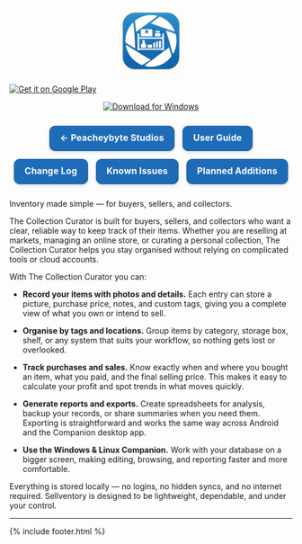 <!-- App Logo -->
<p align="center">
  <img src="Sellventory-icon-final.png" alt="Sellventory logo" width="120">
</p>
<!-- Download from Google Play -->
<!-- Google Play badge (official) -->
<a href="https://play.google.com/store/apps/details?id=com.peachbyte.sellventory"
   target="_blank" rel="noopener">
  <img alt="Get it on Google Play"
       src="https://play.google.com/intl/en_us/badges/static/images/badges/en_badge_web_generic.png"
       style="height:60px; width:auto;" />
</a>
<!-- Download link and button -->
<p align="center">
  <a href="https://github.com/PeacheyByte/sellventory-companion/releases/latest/download/sellventory.exe">
    <img src="https://img.shields.io/badge/Download%20for-Windows-blue?style=for-the-badge&logo=windows" alt="Download for Windows">
  </a>
</p>
<!-- === Sellventory navigation buttons === -->
<style>
  .sv-nav{
    display:flex;justify-content:center;gap:14px;flex-wrap:wrap;margin:26px 0
  }
  .sv-btn{
    display:inline-block;
    padding:12px 18px;
    border:1px solid #155d9a;
    border-radius:10px;
    text-decoration:none;
    font-weight:700;
    font-size:0.98rem;
    background:#1e6bb8;
    color:#fff;
    line-height:1.2;
    letter-spacing:.2px;
    box-shadow:0 2px 6px rgba(0,0,0,.15);
  }
  .sv-btn:visited{color:#fff}
  .sv-btn:hover{background:#155d9a;border-color:#0f4c86;box-shadow:0 3px 10px rgba(0,0,0,.2)}
  .sv-btn:focus{outline:3px solid #99c2ff;outline-offset:2px}

  /* keep buttons readable even after they've been visited */
.sv-nav .sv-btn:link,
.sv-nav .sv-btn:visited {
  color: #fff !important;
  background: #1e6bb8 !important;
  border-color: #155d9a !important;
}

  @media (prefers-color-scheme: dark){
    .sv-btn{background:#2a7bd6;border-color:#1c5ea6}
    .sv-btn:hover{background:#1f6ac0}
  }
</style>

<div class="sv-nav">
  <a class="sv-btn" href="/">← Peacheybyte Studios</a>
  <a class="sv-btn" href="{{ site.baseurl }}/user-guide/">User Guide</a>
  <a class="sv-btn" href="{{ site.baseurl }}/changelog/">Change Log</a>
  <a class="sv-btn" href="{{ site.baseurl }}/issues/">Known Issues</a>
  <a class="sv-btn" href="{{ site.baseurl }}/roadmap/">Planned Additions</a>
</div>
<!-- === end navigation buttons === -->



<!-- Body -->
Inventory made simple — for buyers, sellers, and collectors.

The Collection Curator is built for buyers, sellers, and collectors who want a clear, reliable way to keep track of their items. Whether you are reselling at markets, managing an online store, or curating a personal collection, The Collection Curator helps you stay organised without relying on complicated tools or cloud accounts.

With The Collection Curator  you can:

- **Record your items with photos and details.** Each entry can store a picture, purchase price, notes, and custom tags, giving you a complete view of what you own or intend to sell.

- **Organise by tags and locations.** Group items by category, storage box, shelf, or any system that suits your workflow, so nothing gets lost or overlooked.

- **Track purchases and sales.** Know exactly when and where you bought an item, what you paid, and the final selling price. This makes it easy to calculate your profit and spot trends in what moves quickly.

- **Generate reports and exports.** Create spreadsheets for analysis, backup your records, or share summaries when you need them. Exporting is straightforward and works the same way across Android and the Companion desktop app.

- **Use the Windows & Linux Companion.** Work with your database on a bigger screen, making editing, browsing, and reporting faster and more comfortable.

Everything is stored locally — no logins, no hidden syncs, and no internet required. Sellventory is designed to be lightweight, dependable, and under your control.



---
{% include footer.html %}

